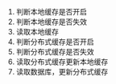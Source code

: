 1. 判断本地缓存是否开启
2. 判断本地缓存是否失效
3. 读取本地缓存
3. 判断分布式缓存是否开启
4. 判断分布式缓存是否失效
5. 读取分布式缓存更新本地缓存
6. 读取数据库，更新分布式缓存